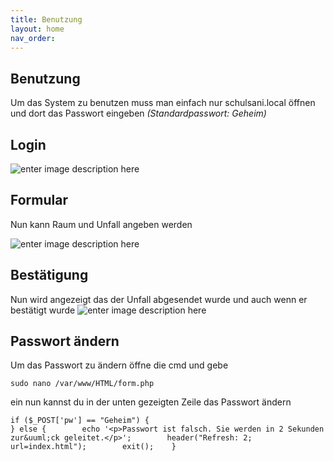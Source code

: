 ```yaml
---
title: Benutzung 
layout: home
nav_order: 
---
```

## Benutzung
Um das System zu benutzen muss man einfach nur schulsani.local öffnen und dort das Passwort eingeben *(Standardpasswort: Geheim)*
## Login
![enter image description here](https://i.postimg.cc/3NMBg3Kd/Video-Capture-20240216-075345.jpg)
## Formular
Nun kann Raum und Unfall angeben werden


![enter image description here](https://i.postimg.cc/KjZbvSdg/Video-Capture-20240216-075802.jpg)

## Bestätigung
Nun wird angezeigt das der Unfall abgesendet wurde und auch wenn er bestätigt wurde
![enter image description here](https://i.postimg.cc/xCGY2TF2/Video-Capture-20240216-075807.jpg)
## Passwort ändern
Um das Passwort zu ändern öffne die cmd und gebe 

    sudo nano /var/www/HTML/form.php
ein nun kannst du in der unten gezeigten Zeile das  Passwort ändern

    
    if ($_POST['pw'] == "Geheim") {
    } else {        echo '<p>Passwort ist falsch. Sie werden in 2 Sekunden zur&uuml;ck geleitet.</p>';        header("Refresh: 2; url=index.html");        exit();    }
